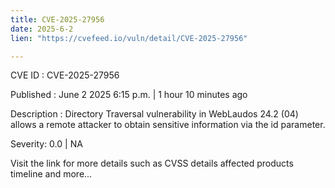 ```yaml
---
title: CVE-2025-27956
date: 2025-6-2
lien: "https://cvefeed.io/vuln/detail/CVE-2025-27956"

---
```


CVE ID : CVE-2025-27956

Published :  June 2
2025
6:15 p.m. | 1 hour
10 minutes ago

Description : Directory Traversal vulnerability in WebLaudos 24.2 (04) allows a remote attacker to obtain sensitive information via the id parameter.

Severity: 0.0 | NA

Visit the link for more details
such as CVSS details
affected products
timeline
and more...
